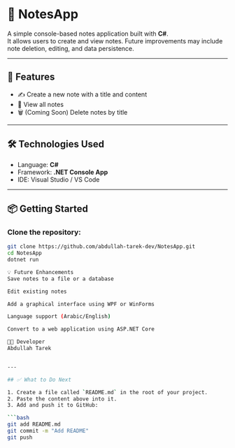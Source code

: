 # 📝 NotesApp

A simple console-based notes application built with **C#**.  
It allows users to create and view notes. Future improvements may include note deletion, editing, and data persistence.

---

## 🚀 Features

- ✍️ Create a new note with a title and content
- 📄 View all notes
- 🗑️ (Coming Soon) Delete notes by title

---

## 🛠️ Technologies Used

- Language: **C#**
- Framework: **.NET Console App**
- IDE: Visual Studio / VS Code

---

## 📦 Getting Started

### Clone the repository:

```bash
git clone https://github.com/abdullah-tarek-dev/NotesApp.git
cd NotesApp
dotnet run

💡 Future Enhancements
Save notes to a file or a database

Edit existing notes

Add a graphical interface using WPF or WinForms

Language support (Arabic/English)

Convert to a web application using ASP.NET Core

👨‍💻 Developer
Abdullah Tarek


---

## ✅ What to Do Next

1. Create a file called `README.md` in the root of your project.
2. Paste the content above into it.
3. Add and push it to GitHub:

```bash
git add README.md
git commit -m "Add README"
git push
